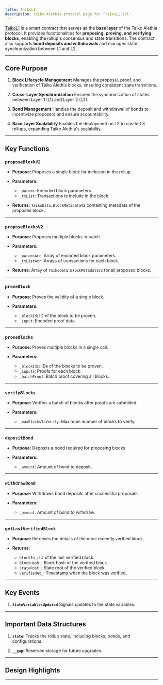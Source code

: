 ```yaml
---
title: TaikoL1
description: Taiko Alethia protocol page for "TaikoL1.sol".
---
```


[TaikoL1](https://github.com/taikoxyz/taiko-mono/blob/main/packages/protocol/contracts/layer1/based/TaikoL1.sol) is a smart contract that serves as the **base layer** of the Taiko Alethia protocol. It provides functionalities for **proposing, proving, and verifying blocks**, enabling the rollup's consensus and state transitions. The contract also supports **bond deposits and withdrawals** and manages state synchronization between L1 and L2.

---

## Core Purpose

1. **Block Lifecycle Management**
   Manages the proposal, proof, and verification of Taiko Alethia blocks, ensuring consistent state transitions.

2. **Cross-Layer Synchronization**
   Ensures the synchronization of states between Layer 1 (L1) and Layer 2 (L2).

3. **Bond Management**
   Handles the deposit and withdrawal of bonds to incentivize proposers and ensure accountability.

4. **Base Layer Scalability**
   Enables the deployment on L2 to create L3 rollups, expanding Taiko Alethia's scalability.

---

## Key Functions

### `proposeBlockV2`

- **Purpose:**
  Proposes a single block for inclusion in the rollup.

- **Parameters:**

  - `_params`: Encoded block parameters.
  - `_txList`: Transactions to include in the block.

- **Returns:**
  `TaikoData.BlockMetadataV2` containing metadata of the proposed block.

---

### `proposeBlocksV2`

- **Purpose:**
  Proposes multiple blocks in batch.

- **Parameters:**

  - `_paramsArr`: Array of encoded block parameters.
  - `_txListArr`: Arrays of transactions for each block.

- **Returns:**
  Array of `TaikoData.BlockMetadataV2` for all proposed blocks.

---

### `proveBlock`

- **Purpose:**
  Proves the validity of a single block.

- **Parameters:**
  - `_blockId`: ID of the block to be proven.
  - `_input`: Encoded proof data.

---

### `proveBlocks`

- **Purpose:**
  Proves multiple blocks in a single call.

- **Parameters:**
  - `_blockIds`: IDs of the blocks to be proven.
  - `_inputs`: Proofs for each block.
  - `_batchProof`: Batch proof covering all blocks.

---

### `verifyBlocks`

- **Purpose:**
  Verifies a batch of blocks after proofs are submitted.

- **Parameters:**
  - `_maxBlocksToVerify`: Maximum number of blocks to verify.

---

### `depositBond`

- **Purpose:**
  Deposits a bond required for proposing blocks.

- **Parameters:**
  - `_amount`: Amount of bond to deposit.

---

### `withdrawBond`

- **Purpose:**
  Withdraws bond deposits after successful proposals.

- **Parameters:**
  - `_amount`: Amount of bond to withdraw.

---

### `getLastVerifiedBlock`

- **Purpose:**
  Retrieves the details of the most recently verified block.

- **Returns:**
  - `blockId_`: ID of the last verified block.
  - `blockHash_`: Block hash of the verified block.
  - `stateRoot_`: State root of the verified block.
  - `verifiedAt_`: Timestamp when the block was verified.

---

## Key Events

1. **`StateVariablesUpdated`**
   Signals updates to the state variables.

---

## Important Data Structures

1. **`state`**:
   Tracks the rollup state, including blocks, bonds, and configurations.

2. **`__gap`**:
   Reserved storage for future upgrades.

---

## Design Highlights

---
